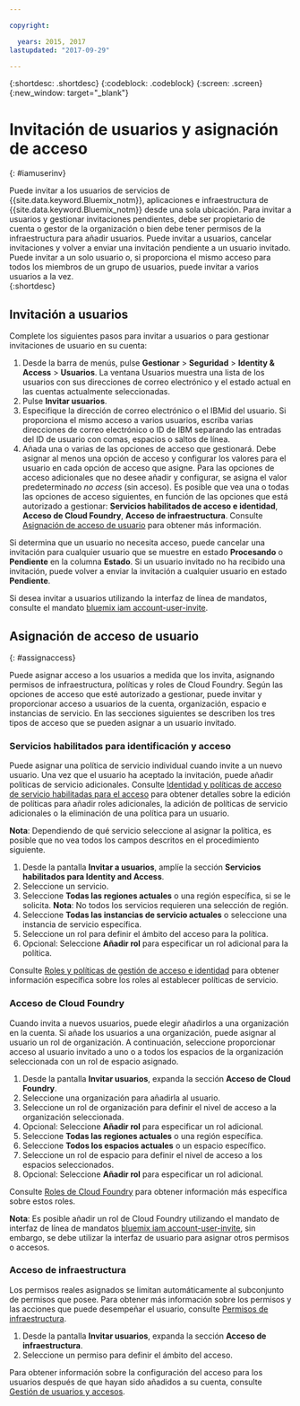 ```yaml
---

copyright:

  years: 2015, 2017
lastupdated: "2017-09-29"

---
```


{:shortdesc: .shortdesc}
{:codeblock: .codeblock}
{:screen: .screen}
{:new_window: target="_blank"}

# Invitación de usuarios y asignación de acceso
{: #iamuserinv}

Puede invitar a los usuarios de servicios de {{site.data.keyword.Bluemix_notm}}, aplicaciones e infraestructura de {{site.data.keyword.Bluemix_notm}} desde una sola ubicación. Para invitar a usuarios y gestionar invitaciones pendientes, debe ser propietario de cuenta o gestor de la organización o bien debe tener permisos de la infraestructura para añadir usuarios. Puede invitar a usuarios, cancelar invitaciones y volver a enviar una invitación pendiente a un usuario invitado. Puede invitar a un solo usuario o, si proporciona el mismo acceso para todos los miembros de un grupo de usuarios, puede invitar a varios usuarios a la vez.  
{:shortdesc}

## Invitación a usuarios

Complete los siguientes pasos para invitar a usuarios o para gestionar invitaciones de usuario en su cuenta: 

1. Desde la barra de menús, pulse **Gestionar** &gt; **Seguridad** &gt; **Identity & Access** &gt; **Usuarios**. La ventana Usuarios muestra una lista de los usuarios con sus direcciones de correo electrónico y el estado actual en las cuentas actualmente seleccionadas.
2. Pulse **Invitar usuarios**.
3. Especifique la dirección de correo electrónico o el IBMid del usuario. Si proporciona el mismo acceso a varios usuarios, escriba varias direcciones de correo electrónico o ID de IBM separando las entradas del ID de usuario con comas, espacios o saltos de línea.
4. Añada una o varias de las opciones de acceso que gestionará. Debe asignar al menos una opción de acceso y configurar los valores para el usuario en cada opción de acceso que asigne. Para las opciones de acceso adicionales que no desee añadir y configurar, se asigna el valor predeterminado *no access* (sin acceso). Es posible que vea una o todas las opciones de acceso siguientes, en función de las opciones que está autorizado a gestionar: **Servicios habilitados de acceso e identidad**, **Acceso de Cloud Foundry**, **Acceso de infraestructura**. Consulte [Asignación de acceso de usuario](/docs/iam/iamuserinv.html#assignaccess) para obtener más información.

Si determina que un usuario no necesita acceso, puede cancelar una invitación para cualquier usuario que se muestre en estado **Procesando** o **Pendiente** en la columna **Estado**. Si un usuario invitado no ha recibido una invitación, puede volver a enviar la invitación a cualquier usuario en estado **Pendiente**.

Si desea invitar a usuarios utilizando la interfaz de línea de mandatos, consulte el mandato [bluemix iam account-user-invite](/docs/cli/reference/bluemix_cli/bx_cli.html#bluemix_iam_account_user_invite).

## Asignación de acceso de usuario
{: #assignaccess}

Puede asignar acceso a los usuarios a medida que los invita, asignando permisos de infraestructura, políticas y roles de Cloud Foundry. Según las opciones de acceso que esté autorizado a gestionar, puede invitar y proporcionar acceso a usuarios de la cuenta, organización, espacio e instancias de servicio. En las secciones siguientes se describen los tres tipos de acceso que se pueden asignar a un usuario invitado.

### Servicios habilitados para identificación y acceso

Puede asignar una política de servicio individual cuando invite a un nuevo usuario. Una vez que el usuario ha aceptado la invitación, puede añadir políticas de servicio adicionales. Consulte [Identidad y políticas de acceso de servicio habilitadas para el acceso](/docs/iam/iamusermanage.html#iammanidaccser) para obtener detalles sobre la edición de políticas para añadir roles adicionales, la adición de políticas de servicio adicionales o la eliminación de una política para un usuario.

**Nota**: Dependiendo de qué servicio seleccione al asignar la política, es posible que no vea todos los campos descritos en el procedimiento siguiente.

1. Desde la pantalla **Invitar a usuarios**, amplíe la sección **Servicios habilitados para Identity and Access**.
2. Seleccione un servicio.
3. Seleccione **Todas las regiones actuales** o una región específica, si se le solicita.
**Nota**: No todos los servicios requieren una selección de región.
4. Seleccione **Todas las instancias de servicio actuales** o seleccione una instancia de servicio específica.
5. Seleccione un rol para definir el ámbito del acceso para la política.
6. Opcional: Seleccione **Añadir rol** para especificar un rol adicional para la política.

Consulte [Roles y políticas de gestión de acceso e identidad](/docs/iam/users_roles.html#iamusermanpol) para obtener información específica sobre los roles al establecer políticas de servicio.

### Acceso de Cloud Foundry

Cuando invita a nuevos usuarios, puede elegir añadirlos a una organización en la cuenta. Si añade los usuarios a una organización, puede asignar al usuario un rol de organización. A continuación, seleccione proporcionar acceso al usuario invitado a uno o a todos los espacios de la organización seleccionada con un rol de espacio asignado.

1. Desde la pantalla **Invitar usuarios**, expanda la sección **Acceso de Cloud Foundry**.
2. Seleccione una organización para añadirla al usuario.
3. Seleccione un rol de organización para definir el nivel de acceso a la organización seleccionada.
4. Opcional: Seleccione **Añadir rol** para especificar un rol adicional.
5. Seleccione **Todas las regiones actuales** o una región específica.
6. Seleccione **Todos los espacios actuales** o un espacio específico.
7. Seleccione un rol de espacio para definir el nivel de acceso a los espacios seleccionados.
8. Opcional: Seleccione **Añadir rol** para especificar un rol adicional.

Consulte [Roles de Cloud Foundry](/docs/iam/users_roles.html#cfroles) para obtener información más específica sobre estos roles.

**Nota**: Es posible añadir un rol de Cloud Foundry utilizando el mandato de interfaz de línea de mandatos [bluemix iam account-user-invite](/docs/cli/reference/bluemix_cli/bx_cli.html#bluemix_iam_account_user_invite), sin embargo, se debe utilizar la interfaz de usuario para asignar otros permisos o accesos.

### Acceso de infraestructura

Los permisos reales asignados se limitan automáticamente al subconjunto de permisos que posee. Para obtener más información sobre los permisos y las acciones que puede desempeñar el usuario, consulte [Permisos de infraestructura](/docs/iam/users_roles.html#infrapermissions).

1. Desde la pantalla **Invitar usuarios**, expanda la sección **Acceso de infraestructura**.
2. Seleccione un permiso para definir el ámbito del acceso.

Para obtener información sobre la configuración del acceso para los usuarios después de que hayan sido añadidos a su cuenta, consulte [Gestión de usuarios y accesos](/docs/iam/iamusermanage.html).
